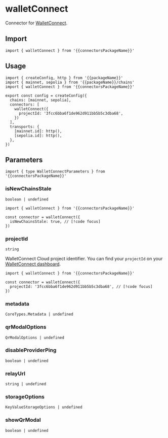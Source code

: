 <!-- <script setup>
const packageName = 'wagmi'
const connectorsPackageName = 'wagmi/connectors'
</script> -->

# walletConnect

Connector for [WalletConnect](https://walletconnect.com).

## Import

```ts-vue
import { walletConnect } from '{{connectorsPackageName}}'
```

## Usage

```ts-vue{3,8-10}
import { createConfig, http } from '{{packageName}}'
import { mainnet, sepolia } from '{{packageName}}/chains'
import { walletConnect } from '{{connectorsPackageName}}'

export const config = createConfig({
  chains: [mainnet, sepolia],
  connectors: [
    walletConnect({
      projectId: '3fcc6bba6f1de962d911bb5b5c3dba68',
    })
  ],
  transports: {
    [mainnet.id]: http(),
    [sepolia.id]: http(),
  },
})
```

## Parameters

```ts-vue
import { type WalletConnectParameters } from '{{connectorsPackageName}}'
```

### isNewChainsStale

`boolean | undefined`

```ts-vue
import { walletConnect } from '{{connectorsPackageName}}'

const connector = walletConnect({
  isNewChainsStale: true, // [!code focus]
})
```

### projectId

`string`

WalletConnect Cloud project identifier. You can find your `projectId` on your [WalletConnect dashboard](https://cloud.walletconnect.com/sign-in).

```ts-vue
import { walletConnect } from '{{connectorsPackageName}}'

const connector = walletConnect({
  projectId: '3fcc6bba6f1de962d911bb5b5c3dba68', // [!code focus]
})
```

### metadata

`CoreTypes.Metadata | undefined`

### qrModalOptions

`QrModalOptions | undefined`

### disableProviderPing

`boolean | undefined`

### relayUrl

`string | undefined`

### storageOptions

`KeyValueStorageOptions | undefined`

### showQrModal

`boolean | undefined`
